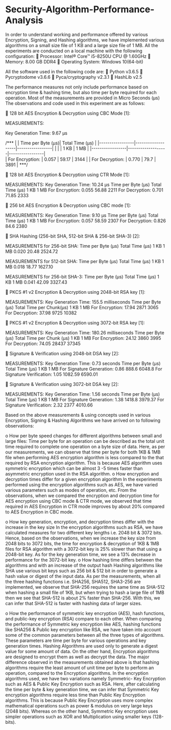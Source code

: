 # Security-Algorithm-Performance-Analysis
In order to understand working and performance offered by various Encryption, Signing, and Hashing algorithms, we have implemented various algorithms on a small size file of 1 KB and a large size file of 1 MB. 
All the experiments are conducted on a local machine with the following configuration:
 Processor: Intel® Core™ i5-8250U CPU @ 1.60GHz
 Memory: 8.00 GB DDR4
 Operating System: Windows 10(64-bit)

All the software used in the following code are:
 Python v3.6.5
 Pycryptodome v3.6.6
 Pyca/cryptography v2.3.1
 HashLib v2.5

The performance measures not only include performance based on encryption time & hashing time, but also time per byte required for each operation. Most of the measurements are provided in Micro Seconds (μs) The observations and code used in this experiment are as follows:

	128 bit AES Encryption & Decryption using CBC Mode [1]:

MEASUREMENTS:

Key Generation Time: 9.67 μs

/***
|                 | Time per Byte (μs)| Total Time (μs) |
|-----------------|-------------------|-----------------|
|                 |                   |  1 KB  | 1 MB   |
|-----------------|-------------------|-----------------|  
| For Encryption: |       0.057       |  59.17 |  3144  |
| For Decryption: |       0.770       |  79.7  |  3891  |
***/

	128 bit AES Encryption & Decryption using CTR Mode [1]:

MEASUREMENTS:
Key Generation Time: 10.24 μs
	Time per Byte (μs)	Total Time (μs)
		1 KB	1 MB
For Encryption:	0.055	56.88	2211
For Decryption:	0.701	71.85	2333

	256 bit AES Encryption & Decryption using CBC mode [1]:

MEASUREMENTS:
Key Generation Time: 9.10 μs
	Time per Byte (μs)	Total Time (μs)
		1 KB	1 MB
For Encryption:	0.057	58.59	2307
For Decryption:	0.826	84.6	2380

	SHA Hashing (256-bit SHA, 512-bit SHA & 256-bit SHA-3) [2]:

MEASUREMENTS for 256-bit SHA:
Time per Byte (μs)	Total Time (μs)
	1 KB	1 MB
0.020	20.48	2524.72

MEASUREMENTS for 512-bit SHA:
Time per Byte (μs)	Total Time (μs)
	1 KB	1 MB
0.018	18.77	1627.10

MEASUREMENTS for 256-bit SHA-3:
Time per Byte (μs)	Total Time (μs)
	1 KB	1 MB
0.041	42.09	3327.43

	PKCS #1 v2 Encryption & Decryption using 2048-bit RSA key [1]:

MEASUREMENTS:
Key Generation Time: 155.5 milliseconds
	Time per Byte (μs)	Total Time per Chunk(μs)
		1 KB	1 MB
For Encryption:	17.94	2871	3065
For Decryption:	37.98	9725	10382

	PKCS #1 v2 Encryption & Decryption using 3072-bit RSA key [1]:

MEASUREMENTS:
Key Generation Time: 180.26 milliseconds
	Time per Byte (μs)	Total Time per Chunk (μs)
		1 KB	1 MB
For Encryption:	24.12	3860	3995
For Decryption:	74.05	28437	37345


	Signature & Verification using 2048-bit DSA key [2]:

MEASUREMENTS:
Key Generation Time: 0.73 seconds
	Time per Byte (μs)	Total Time (μs)
		1 KB	1 MB
For Signature Generation:	0.86	888.6	6048.8
For Signature Verification:	1.05	1082.59	6590.01




	Signature & Verification using 3072-bit DSA key [2]:

MEASUREMENTS:
Key Generation Time: 1.56 seconds
	Time per Byte (μs)	Total Time (μs)
		1 KB	1 MB
For Signature Generation:	1.38	1418.8	3979.37
For Signature Verification:	2.32	2377	4010.66

Based on the above measurements & using concepts used in various Encryption, Signing & Hashing Algorithms we have arrived on to following observations:

o	How per byte speed changes for different algorithms between small and large files: 
Time per byte for an operation can be described as the total unit time required to complete one operation on a byte size of data. Here, as per our measurements, we can observe that time per byte for both 1KB & 1MB file when performing AES encryption algorithm is less compared to the that required by RSA encryption algorithm. This is because AES algorithm uses symmetric encryption which can be almost 3 -5 times faster than asymmetric encryption used in the RSA algorithm. 
o	How encryption and decryption times differ for a given encryption algorithm
In the experiments performed using the encryption algorithms such as AES, we have varied various parameters such as modes of operation, etc. From the observations, when we compared the encryption and decryption time for AES encryption using CBC mode & CTR mode, we observed that time required in AES Encryption in CTR mode improves by about 20% compared to AES Encryption in CBC mode.

o	How key generation, encryption, and decryption times differ with the increase in the key size
In the encryption algorithms such as RSA, we have calculated measures for two different key lengths i.e. 2048 bit & 3072 bits. Hence, based on the observations, when we increase the key size from 2048 bits to 3072 bits, the time for encryption & decryption of 1KB & 1MB files for RSA algorithm with a 3072-bit key is 25% slower than that using a 2048-bit key. As for the key generation time, we see a 13% decrease in performance for the 3072-bit key.
o	How hashing time differs between the algorithms and with an increase of the output hash
Hashing algorithms like SHA use various bit keys such as 256 bit & 512 bit in order to generate a hash value or digest of the input data. As per the measurements, when all the three hashing functions i.e. SHA256, SHA512, SHA3-256 are implemented, we observe that SHA-256 requires the same time as SHA-512 when hashing a small file of 1KB, but when trying to hash a large file of 1MB then we see that SHA-512 is about 2% faster than SHA-256. With this, we can infer that SHA-512 is faster with hashing data of larger sizes.  

o	How the performance of symmetric key encryption (AES), hash functions, and public-key encryption (RSA) compare to each other.
When comparing the performance of Symmetric key encryption like AES, hashing functions like SHA256 & Public key encryption like RSA, we have taken into account some of the common parameters between all the three types of algorithms. These parameters are time per byte for various operations and key generation times. 
Hashing Algorithms are used only to generate a digest value for some amount of data. On the other hand, Encryption algorithms are designed to encrypt them as well as decrypt the data. The major difference observed in the measurements obtained above is that hashing algorithms require the least amount of unit time per byte to perform an operation, compared to the Encryption algorithms.
In the encryption algorithms used, we have two variations namely Symmetric- Key Encryption such as AES & Public Key Encryption such as RSA. Here, after calculating the time per byte & key generation time, we can infer that Symmetric Key encryption algorithms require less time than Public Key Encryption algorithms. This is because Public Key Encryption uses more complex mathematical operations such as power & modulus on very large keys (2048 bits). Whereas on the other hand, Symmetric Key encryption uses simpler operations such as XOR and Multiplication using smaller keys (128-bits). 
